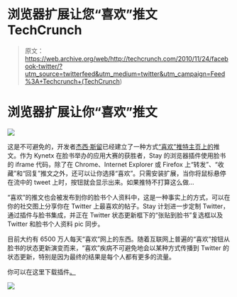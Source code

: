 # 浏览器扩展让您“喜欢”推文 TechCrunch

> 原文：<https://web.archive.org/web/http://techcrunch.com/2010/11/24/facebook-twitter/?utm_source=twitterfeed&utm_medium=twitter&utm_campaign=Feed%3A+Techcrunch+(TechCrunch>)

# 浏览器扩展让你“喜欢”推文

![](img/fd11dd484309cf50de1762b4a7ad3a92.png)

这是不可避免的，开发者[杰西·斯留](https://web.archive.org/web/20230202221613/http://www.twitter.com/jesse)已经建立了一种方式[“喜欢”推特主页上的](https://web.archive.org/web/20230202221613/http://staynalive.com/articles/twitter-like-button/)推文。作为 Kynetx 在脸书举办的应用大赛的获胜者，Stay 的浏览器插件使用脸书的 iframe 代码，除了在 Chrome、Internet Explorer 或 Firefox 上“转发”、“收藏”和“回复”推文之外，还可以让你选择“喜欢”。只需安装扩展，当你将鼠标悬停在流中的 tweet 上时，按钮就会显示出来。如果推特不打算这么做…

“喜欢”的推文也会被发布到你的脸书个人资料中，这是一种事实上的方式，可以在你的社交图上分享你在 Twitter 上最喜欢的帖子。Stay 计划进一步定制 Twitter，通过插件与脸书集成，并正在 Twitter 状态更新框下的“张贴到脸书”复选框以及 Twitter 和脸书个人资料 pic 同步。

目前大约有 6500 万人每天“喜欢”网上的东西。随着互联网上普遍的“喜欢”按钮从脸书的状态更新演变而来，“喜欢”疾病不可避免地会以某种方式传播到 Twitter 的状态更新，特别是因为最终的结果是每个人都有更多的流量。

你可以在这里下载插件[。](https://web.archive.org/web/20230202221613/http://staynalive.com/TwitterBook.zip)

![](img/61abbd4295158612c764f42060a24465.png)